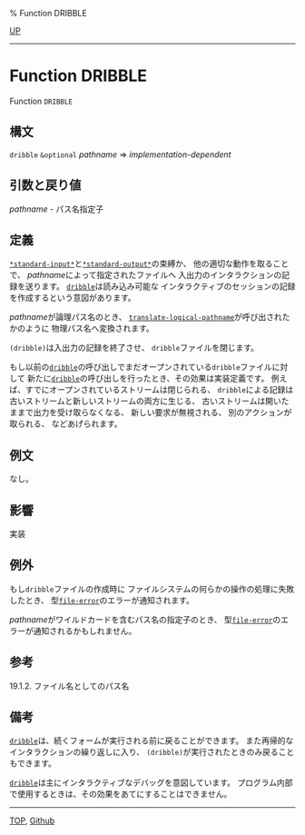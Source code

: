 % Function DRIBBLE

[UP](25.2.html)  

---

# Function **DRIBBLE**


Function `DRIBBLE`


## 構文

`dribble` `&optional` *pathname* => *implementation-dependent*


## 引数と戻り値

*pathname* - パス名指定子


## 定義

[`*standard-input*`](21.2.debug-io.html)と[`*standard-output*`](21.2.debug-io.html)の束縛か、
他の適切な動作を取ることで、
*pathname*によって指定されたファイルへ
入出力のインタラクションの記録を送ります。
[`dribble`](25.2.dribble.html)は読み込み可能な
インタラクティブのセッションの記録を作成するという意図があります。

*pathname*が論理パス名のとき、
[`translate-logical-pathname`](19.4.translate-logical-pathname.html)が呼び出されたかのように
物理パス名へ変換されます。

`(dribble)`は入出力の記録を終了させ、
`dribble`ファイルを閉じます。

もし以前の[`dribble`](25.2.dribble.html)の呼び出しでまだオープンされている`dribble`ファイルに対して
新たに[`dribble`](25.2.dribble.html)の呼び出しを行ったとき、その効果は実装定義です。
例えば、すでにオープンされているストリームは閉じられる、
`dribble`による記録は古いストリームと新しいストリームの両方に生じる、
古いストリームは開いたままで出力を受け取らなくなる、
新しい要求が無視される、
別のアクションが取られる、
などあげられます。


## 例文

なし。


## 影響

実装


## 例外

もし`dribble`ファイルの作成時に
ファイルシステムの何らかの操作の処理に失敗したとき、
型[`file-error`](20.2.file-error.html)のエラーが通知されます。

*pathname*がワイルドカードを含むパス名の指定子のとき、
型[`file-error`](20.2.file-error.html)のエラーが通知されるかもしれません。


## 参考

19.1.2. ファイル名としてのパス名


## 備考

[`dribble`](25.2.dribble.html)は、続くフォームが実行される前に戻ることができます。
また再帰的なインタラクションの繰り返しに入り、
`(dribble)`が実行されたときのみ戻ることもできます。

[`dribble`](25.2.dribble.html)は主にインタラクティブなデバッグを意図しています。
プログラム内部で使用するときは、その効果をあてにすることはできません。


---
[TOP](index.html),  [Github](https://github.com/nptcl/npt-japanese)

